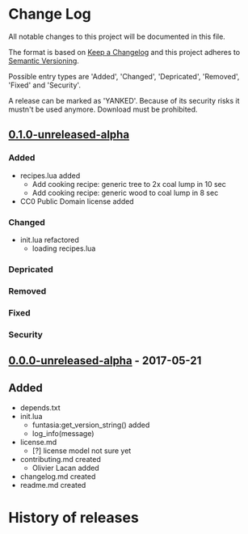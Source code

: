 <!--
[//]: # (project_name = 'funTasia BloX World')
[//]: # (project_alias = 'funtasia')
[//]: # (file_name = 'changelog')
[//]: # (file_extension = 'md')
[//]: # (file_format = 'markdown')
[//]: # (file_version = {major_version = 0, minor_version = 0, patch_version = 0, suffix_version = {'unreleased', 'alpha'}})
[//]: # [!] File version numbers have to match with that release version number where the file was last amended
[//]: # (author = {surname = 'Christian', lastname = 'Trant'})
[//]: # (date_of_creation = {day = 21, month = 05, year = 2017})
[//]: # (date_of_last_change = {day = 22, month = 05, year = 2017})
[//]: # (license = 'CC0')
-->
# Change Log
All notable changes to this project will be documented in this file.

The format is based on [Keep a Changelog](http://keepachangelog.com/)
and this project adheres to [Semantic Versioning](http://semver.org/).

Possible entry types are 'Added', 'Changed', 'Depricated', 'Removed', 'Fixed' and 'Security'.

A release can be marked as 'YANKED'. Because of its security risks it mustn't be used anymore. Download must be prohibited.

## [0.1.0-unreleased-alpha] <!-- (YANKED) -->

### Added
- recipes.lua added
  - Add cooking recipe: generic tree to 2x coal lump in 10 sec
  - Add cooking recipe: generic wood to coal lump in 8 sec
- CC0 Public Domain license added
### Changed
- init.lua refactored
  - loading recipes.lua
### Depricated

### Removed

### Fixed

### Security

## [0.0.0-unreleased-alpha] - 2017-05-21 <!-- ([YANKED]) -->

## Added
- depends.txt
- init.lua
  - funtasia:get_version_string() added
  - log_info(message)
- license.md
  - [?] license model not sure yet
- contributing.md created
  - Olivier Lacan added
- changelog.md created
- readme.md created

# History of releases
[0.1.0-unreleased-alpha]: local
[0.0.0-unreleased-alpha]: local
